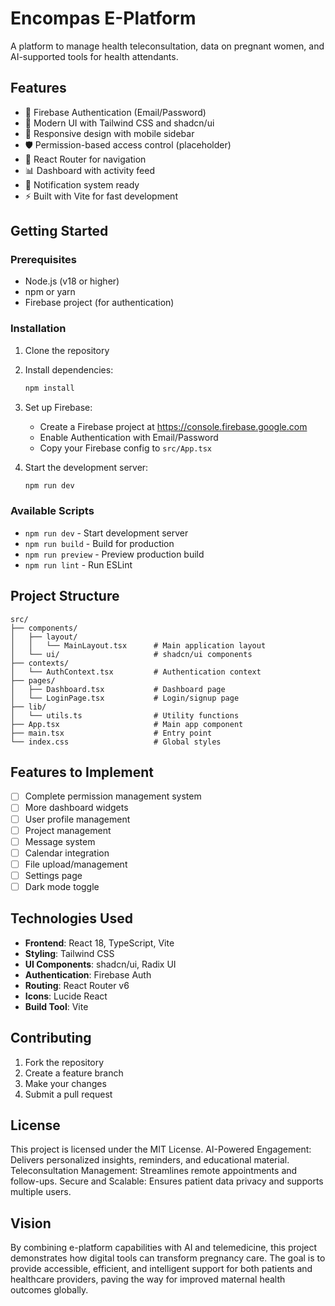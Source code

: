 # Encompas E-Platform

A platform to manage health teleconsultation, data on pregnant women, and AI-supported tools for health attendants.

## Features

- 🔐 Firebase Authentication (Email/Password)
- 🎨 Modern UI with Tailwind CSS and shadcn/ui
- 📱 Responsive design with mobile sidebar
- 🛡️ Permission-based access control (placeholder)
- 🧭 React Router for navigation
- 📊 Dashboard with activity feed
- 🔔 Notification system ready
- ⚡ Built with Vite for fast development

## Getting Started

### Prerequisites

- Node.js (v18 or higher)
- npm or yarn
- Firebase project (for authentication)

### Installation

1. Clone the repository
2. Install dependencies:
   ```bash
   npm install
   ```

3. Set up Firebase:
   - Create a Firebase project at https://console.firebase.google.com
   - Enable Authentication with Email/Password
   - Copy your Firebase config to `src/App.tsx`

4. Start the development server:
   ```bash
   npm run dev
   ```

### Available Scripts

- `npm run dev` - Start development server
- `npm run build` - Build for production
- `npm run preview` - Preview production build
- `npm run lint` - Run ESLint

## Project Structure

```
src/
├── components/
│   ├── layout/
│   │   └── MainLayout.tsx      # Main application layout
│   └── ui/                     # shadcn/ui components
├── contexts/
│   └── AuthContext.tsx         # Authentication context
├── pages/
│   ├── Dashboard.tsx           # Dashboard page
│   └── LoginPage.tsx           # Login/signup page
├── lib/
│   └── utils.ts                # Utility functions
├── App.tsx                     # Main app component
├── main.tsx                    # Entry point
└── index.css                   # Global styles
```

## Features to Implement

- [ ] Complete permission management system
- [ ] More dashboard widgets
- [ ] User profile management
- [ ] Project management
- [ ] Message system
- [ ] Calendar integration
- [ ] File upload/management
- [ ] Settings page
- [ ] Dark mode toggle

## Technologies Used

- **Frontend**: React 18, TypeScript, Vite
- **Styling**: Tailwind CSS
- **UI Components**: shadcn/ui, Radix UI
- **Authentication**: Firebase Auth
- **Routing**: React Router v6
- **Icons**: Lucide React
- **Build Tool**: Vite

## Contributing

1. Fork the repository
2. Create a feature branch
3. Make your changes
4. Submit a pull request

## License

This project is licensed under the MIT License.
AI-Powered Engagement: Delivers personalized insights, reminders, and educational material.
Teleconsultation Management: Streamlines remote appointments and follow-ups.
Secure and Scalable: Ensures patient data privacy and supports multiple users.
## Vision
By combining e-platform capabilities with AI and telemedicine, this project demonstrates how digital tools can transform pregnancy care. The goal is to provide accessible, efficient, and intelligent support for both patients and healthcare providers, paving the way for improved maternal health outcomes globally.
